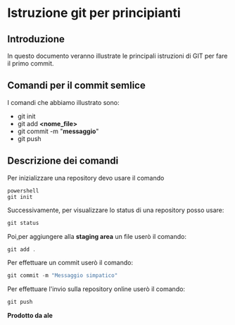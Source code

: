 # Istruzione git per principianti
## Introduzione
In questo documento veranno illustrate le principali istruzioni di GIT per fare il primo commit.

## Comandi per il commit semlice
I comandi che abbiamo illustrato sono:
- git init
- git add **<nome_file>**
- git commit -m "**messaggio**"
- git push

## Descrizione dei comandi

Per inizializzare una repository devo usare il comando 
```
powershell
git init 
```

Successivamente, per visualizzare lo status di una repository posso usare:

```powershell
git status
 ```

Poi,per aggiungere alla **staging area** un file userò il comando:
```powershell
git add .
```

Per effettuare un commit userò il comando:
```powershell
git commit -m "Messaggio simpatico"
 ```

Per effettuare l'invio sulla repository online userò il comando:

```powershell
git push
 ```


 **Prodotto da ale**
